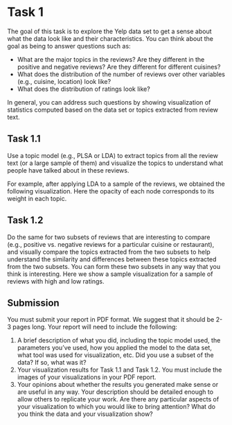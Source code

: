 # Task 1
The goal of this task is to explore the Yelp data set to get a sense about what the data look like and their characteristics. You can think about the goal as being to answer questions such as:

- What are the major topics in the reviews? Are they different in the positive and negative reviews? Are they different for different cuisines?
- What does the distribution of the number of reviews over other variables (e.g., cuisine, location) look like?
- What does the distribution of ratings look like?

In general, you can address such questions by showing visualization of statistics computed based on the data set or topics extracted from review text.

## Task 1.1
Use a topic model (e.g., PLSA or LDA) to extract topics from all the review text (or a large sample of them) and visualize the topics to understand what people have talked about in these reviews.

For example, after applying LDA to a sample of the reviews, we obtained the following visualization. Here the opacity of each node corresponds to its weight in each topic.

## Task 1.2
Do the same for two subsets of reviews that are interesting to compare (e.g., positive vs. negative reviews for a particular cuisine or restaurant), and visually compare the topics extracted from the two subsets to help understand the similarity and differences between these topics extracted from the two subsets. You can form these two subsets in any way that you think is interesting. Here we show a sample visualization for a sample of reviews with high and low ratings.

## Submission
You must submit your report in PDF format. We suggest that it should be 2-3 pages long. Your report will need to include the following:

1. A brief description of what you did, including the topic model used, the parameters you’ve used, how you applied the model to the data set, what tool was used for visualization, etc. Did you use a subset of the data? If so, what was it?
2. Your visualization results for Task 1.1 and Task 1.2. You must include the images of your visualizations in your PDF report.
3. Your opinions about whether the results you generated make sense or are useful in any way. Your description should be detailed enough to allow others to replicate your work. Are there any particular aspects of your visualization to which you would like to bring attention? What do you think the data and your visualization show?

<!-- ## Grading

| Criteria | Poor | Fair | Good | Excellent |
| :------- | :--: | :--: | :--: | --------: |
|  -->
